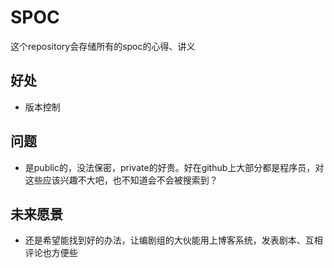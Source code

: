 # SPOC
这个repository会存储所有的spoc的心得、讲义
## 好处
- 版本控制
## 问题
- 是public的，没法保密，private的好贵。好在github上大部分都是程序员，对这些应该兴趣不大吧，也不知道会不会被搜索到？
## 未来愿景
- 还是希望能找到好的办法，让编剧组的大伙能用上博客系统，发表剧本、互相评论也方便些
